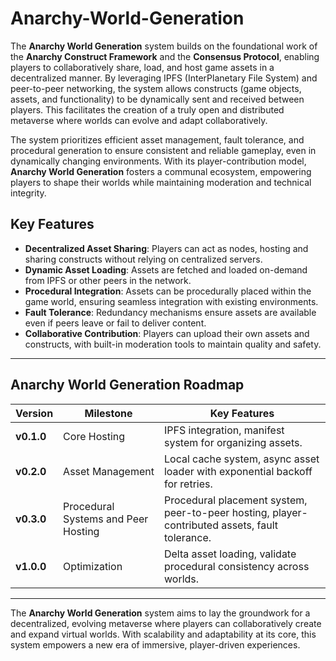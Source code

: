 # **Anarchy-World-Generation**

The **Anarchy World Generation** system builds on the foundational work of the **Anarchy Construct Framework** and the **Consensus Protocol**, enabling players to collaboratively share, load, and host game assets in a decentralized manner. By leveraging IPFS (InterPlanetary File System) and peer-to-peer networking, the system allows constructs (game objects, assets, and functionality) to be dynamically sent and received between players. This facilitates the creation of a truly open and distributed metaverse where worlds can evolve and adapt collaboratively.

The system prioritizes efficient asset management, fault tolerance, and procedural generation to ensure consistent and reliable gameplay, even in dynamically changing environments. With its player-contribution model, **Anarchy World Generation** fosters a communal ecosystem, empowering players to shape their worlds while maintaining moderation and technical integrity.

## **Key Features**
- **Decentralized Asset Sharing**: Players can act as nodes, hosting and sharing constructs without relying on centralized servers.
- **Dynamic Asset Loading**: Assets are fetched and loaded on-demand from IPFS or other peers in the network.
- **Procedural Integration**: Assets can be procedurally placed within the game world, ensuring seamless integration with existing environments.
- **Fault Tolerance**: Redundancy mechanisms ensure assets are available even if peers leave or fail to deliver content.
- **Collaborative Contribution**: Players can upload their own assets and constructs, with built-in moderation tools to maintain quality and safety.

---

## **Anarchy World Generation Roadmap**

| **Version** | **Milestone**                                    | **Key Features**                                                                                 |
|-------------|--------------------------------------------------|--------------------------------------------------------------------------------------------------|
| **v0.1.0**  | Core Hosting                                     | IPFS integration, manifest system for organizing assets.                                         |
| **v0.2.0**  | Asset Management                                 | Local cache system, async asset loader with exponential backoff for retries.                    |
| **v0.3.0**  | Procedural Systems and Peer Hosting              | Procedural placement system, peer-to-peer hosting, player-contributed assets, fault tolerance.   |
| **v1.0.0**  | Optimization                                     | Delta asset loading, validate procedural consistency across worlds.                              |

---

The **Anarchy World Generation** system aims to lay the groundwork for a decentralized, evolving metaverse where players can collaboratively create and expand virtual worlds. With scalability and adaptability at its core, this system empowers a new era of immersive, player-driven experiences.
